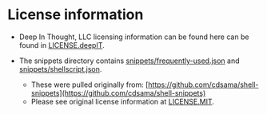 # License information

+ Deep In Thought, LLC licensing information can be found here can be found in [LICENSE.deepIT](LICENSE.deepIT).

+ The snippets directory contains [snippets/frequently-used.json](snippets/frequently-used.json) and [snippets/shellscript.json](snippets/shellscript.json).
  
  + These were pulled originally from: [https://github.com/cdsama/shell-snippets](https://github.com/cdsama/shell-snippets)
  + Please see original license information at [LICENSE.MIT](LICENSE.MIT).